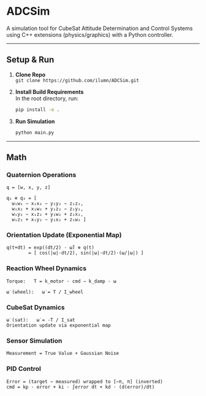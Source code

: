 # ADCSim
A simulation tool for CubeSat Attitude Determination and Control Systems using C++ extensions (physics/graphics) with a Python controller.

---

## Setup & Run

1. **Clone Repo**  
   `git clone https://github.com/ilumn/ADCSim.git`

2. **Install Build Requirements**  
   In the root directory, run:  
   ```bash
   pip install -e .
   ```

3. **Run Simulation**  
   ```bash
   python main.py
   ```

---

## Math

### Quaternion Operations
```
q = [w, x, y, z]

q₁ ⊗ q₂ = [ 
  w₁w₂ − x₁x₂ − y₁y₂ − z₁z₂,
  w₁x₂ + x₁w₂ + y₁z₂ − z₁y₂,
  w₁y₂ − x₁z₂ + y₁w₂ + z₁x₂,
  w₁z₂ + x₁y₂ − y₁x₂ + z₁w₂ ]
```

### Orientation Update (Exponential Map)
```
q(t+dt) = exp((dt/2) · ω̂) ⊗ q(t)
        = [ cos(|ω|·dt/2), sin(|ω|·dt/2)·(ω/|ω|) ]
```

### Reaction Wheel Dynamics
```
Torque:   T = k_motor · cmd − k_damp · ω

ω̇ (wheel):   ω̇ = T / I_wheel
```

### CubeSat Dynamics
```
ω̇ (sat):   ω̇ = -T / I_sat
Orientation update via exponential map
```

### Sensor Simulation
```
Measurement = True Value + Gaussian Noise
```

### PID Control
```
Error = (target − measured) wrapped to [−π, π] (inverted)
cmd = kp · error + ki · ∫error dt + kd · (d(error)/dt)
```

